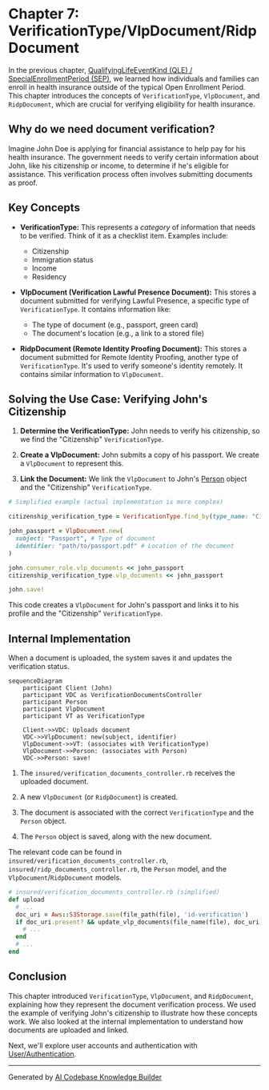 # Chapter 7: VerificationType/VlpDocument/RidpDocument

In the previous chapter, [QualifyingLifeEventKind (QLE) / SpecialEnrollmentPeriod (SEP)](06_qualifyinglifeeventkind__qle____specialenrollmentperiod__sep__.md), we learned how individuals and families can enroll in health insurance outside of the typical Open Enrollment Period. This chapter introduces the concepts of `VerificationType`, `VlpDocument`, and `RidpDocument`, which are crucial for verifying eligibility for health insurance.

## Why do we need document verification?

Imagine John Doe is applying for financial assistance to help pay for his health insurance.  The government needs to verify certain information about John, like his citizenship or income, to determine if he's eligible for assistance.  This verification process often involves submitting documents as proof.

## Key Concepts

* **VerificationType:** This represents a *category* of information that needs to be verified.  Think of it as a checklist item. Examples include:
    * Citizenship
    * Immigration status
    * Income
    * Residency

* **VlpDocument (Verification Lawful Presence Document):** This stores a document submitted for verifying Lawful Presence, a specific type of `VerificationType`.  It contains information like:
    * The type of document (e.g., passport, green card)
    * The document's location (e.g., a link to a stored file)

* **RidpDocument (Remote Identity Proofing Document):** This stores a document submitted for Remote Identity Proofing, another type of `VerificationType`. It's used to verify someone's identity remotely.  It contains similar information to `VlpDocument`.

## Solving the Use Case: Verifying John's Citizenship

1. **Determine the VerificationType:** John needs to verify his citizenship, so we find the "Citizenship" `VerificationType`.

2. **Create a VlpDocument:** John submits a copy of his passport. We create a `VlpDocument` to represent this.

3. **Link the Document:** We link the `VlpDocument` to John's [Person](01_person_family_familymember_.md) object and the "Citizenship" `VerificationType`.

```ruby
# Simplified example (actual implementation is more complex)

citizenship_verification_type = VerificationType.find_by(type_name: "Citizenship")

john_passport = VlpDocument.new(
  subject: "Passport", # Type of document
  identifier: "path/to/passport.pdf" # Location of the document
)

john.consumer_role.vlp_documents << john_passport
citizenship_verification_type.vlp_documents << john_passport

john.save!
```

This code creates a `VlpDocument` for John's passport and links it to his profile and the "Citizenship" `VerificationType`.

## Internal Implementation

When a document is uploaded, the system saves it and updates the verification status.

```mermaid
sequenceDiagram
    participant Client (John)
    participant VDC as VerificationDocumentsController
    participant Person
    participant VlpDocument
    participant VT as VerificationType

    Client->>VDC: Uploads document
    VDC->>VlpDocument: new(subject, identifier)
    VlpDocument->>VT: (associates with VerificationType)
    VlpDocument->>Person: (associates with Person)
    VDC->>Person: save!
```

1. The `insured/verification_documents_controller.rb` receives the uploaded document.

2. A new `VlpDocument` (or `RidpDocument`) is created.

3. The document is associated with the correct `VerificationType` and the `Person` object.

4. The `Person` object is saved, along with the new document.

The relevant code can be found in `insured/verification_documents_controller.rb`, `insured/ridp_documents_controller.rb`, the `Person` model, and the `VlpDocument`/`RidpDocument` models.

```ruby
# insured/verification_documents_controller.rb (simplified)
def upload
  # ...
  doc_uri = Aws::S3Storage.save(file_path(file), 'id-verification')
  if doc_uri.present? && update_vlp_documents(file_name(file), doc_uri)
    # ...
  end
  # ...
end
```

## Conclusion

This chapter introduced `VerificationType`, `VlpDocument`, and `RidpDocument`, explaining how they represent the document verification process. We used the example of verifying John's citizenship to illustrate how these concepts work. We also looked at the internal implementation to understand how documents are uploaded and linked.

Next, we'll explore user accounts and authentication with [User/Authentication](08_user_authentication_.md).


---

Generated by [AI Codebase Knowledge Builder](https://github.com/The-Pocket/Tutorial-Codebase-Knowledge)